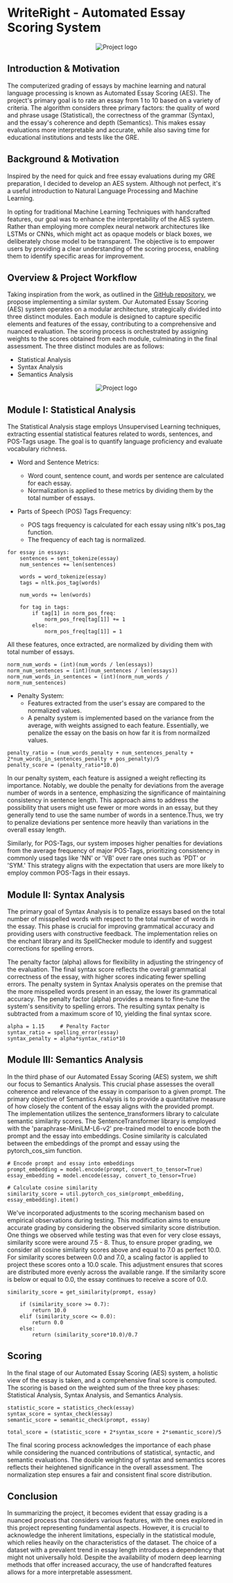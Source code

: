 # WriteRight - Automated Essay Scoring System

<p align="center">
    <img src="../assets/logo.png" alt="Project logo">
</p>

## Introduction & Motivation

The computerized grading of essays by machine learning and natural language processing is known as Automated Essay Scoring (AES). The project's primary goal is to rate an essay from 1 to 10 based on a variety of criteria. The algorithm considers three primary factors: the quality of word and phrase usage (Statistical), the correctness of the grammar (Syntax), and the essay's coherence and depth (Semantics). This makes essay evaluations more interpretable and accurate, while also saving time for educational institutions and tests like the GRE.

## Background & Motivation

Inspired by the need for quick and free essay evaluations during my GRE preparation, I decided to develop an AES system. Although not perfect, it's a useful introduction to Natural Language Processing and Machine Learning.

In opting for traditional Machine Learning Techniques with handcrafted features, our goal was to enhance the interpretability of the AES system. Rather than employing more complex neural network architectures like LSTMs or CNNs, which might act as opaque models or black boxes, we deliberately chose model to be transparent. The objective is to empower users by providing a clear understanding of the scoring process, enabling them to identify specific areas for improvement.

## Overview & Project Workflow

Taking inspiration from the work, as outlined in the <a href="https://github.com/ZhuoyueWang/AutomatedEssayScoring">GitHub repository</a>, we propose implementing a similar system. Our Automated Essay Scoring (AES) system operates on a modular architecture, strategically divided into three distinct modules. Each module is designed to capture specific elements and features of the essay, contributing to a comprehensive and nuanced evaluation. The scoring process is orchestrated by assigning weights to the scores obtained from each module, culminating in the final assessment. The three distinct modules are as follows:

* Statistical Analysis
* Syntax Analysis
* Semantics Analysis

<p align="center">
    <img src="../assets/flowchart.png" alt="Project logo">
</p>

## Module I: Statistical Analysis

The Statistical Analysis stage employs Unsupervised Learning techniques, extracting essential statistical features related to words, sentences, and POS-Tags usage. The goal is to quantify language proficiency and evaluate vocabulary richness.

* Word and Sentence Metrics:
    * Word count, sentence count, and words per sentence are calculated for each essay.
    * Normalization is applied to these metrics by dividing them by the total number of essays.

* Parts of Speech (POS) Tags Frequency:
    * POS tags frequency is calculated for each essay using nltk's pos_tag function.
    * The frequency of each tag is normalized.

```
for essay in essays:
    sentences = sent_tokenize(essay)
    num_sentences += len(sentences)

    words = word_tokenize(essay)
    tags = nltk.pos_tag(words)

    num_words += len(words)

    for tag in tags:
        if tag[1] in norm_pos_freq:
            norm_pos_freq[tag[1]] += 1
        else:
            norm_pos_freq[tag[1]] = 1
```

All these features, once extracted, are normalized by dividing them with total number of essays.

```
norm_num_words = (int)(num_words / len(essays))
norm_num_sentences = (int)(num_sentences / len(essays))
norm_num_words_in_sentences = (int)(norm_num_words / norm_num_sentences)
```

* Penalty System:
    * Features extracted from the user's essay are compared to the normalized values.
    * A penalty system is implemented based on the variance from the average, with weights assigned to each feature. Essentially, we penalize the essay on the basis on how far it is from normailzed values.

```
penalty_ratio = (num_words_penalty + num_sentences_penalty + 2*num_words_in_sentences_penalty + pos_penalty)/5
penalty_score = (penalty_ratio*10.0)
```

In our penalty system, each feature is assigned a weight reflecting its importance. Notably, we double the penalty for deviations from the average number of words in a sentence, emphasizing the significance of maintaining consistency in sentence length. This approach aims to address the possibility that users might use fewer or more words in an essay, but they generally tend to use the same number of words in a sentence.Thus, we try to  penalize deviations per sentence more heavily than variations in the overall essay length.

Similarly, for POS-Tags, our system imposes higher penalties for deviations from the average frequency of major POS-Tags, prioritizing consistency in commonly used tags like 'NN' or 'VB' over rare ones such as 'PDT' or 'SYM.' This strategy aligns with the expectation that users are more likely to employ common POS-Tags in their essays.

## Module II: Syntax Analysis

The primary goal of Syntax Analysis is to penalize essays based on the total number of misspelled words with respect to the total number of words in the essay. This phase is crucial for improving grammatical accuracy and providing users with constructive feedback. The implementation relies on the enchant library and its SpellChecker module to identify and suggest corrections for spelling errors.

The penalty factor (alpha) allows for flexibility in adjusting the stringency of the evaluation. The final syntax score reflects the overall grammatical correctness of the essay, with higher scores indicating fewer spelling errors. The penalty system in Syntax Analysis operates on the premise that the more misspelled words present in an essay, the lower its grammatical accuracy. The penalty factor (alpha) provides a means to fine-tune the system's sensitivity to spelling errors. The resulting syntax penalty is subtracted from a maximum score of 10, yielding the final syntax score.


```
alpha = 1.15     # Penalty Factor
syntax_ratio = spelling_error(essay)
syntax_penalty = alpha*syntax_ratio*10
```

## Module III: Semantics Analysis

In the third phase of our Automated Essay Scoring (AES) system, we shift our focus to Semantics Analysis. This crucial phase assesses the overall coherence and relevance of the essay in comparison to a given prompt. The primary objective of Semantics Analysis is to provide a quantitative measure of how closely the content of the essay aligns with the provided prompt. The implementation utilizes the sentence_transformers library to calculate semantic similarity scores. The SentenceTransformer library is employed with the 'paraphrase-MiniLM-L6-v2' pre-trained model to encode both the prompt and the essay into embeddings. Cosine similarity is calculated between the embeddings of the prompt and essay using the pytorch_cos_sim function.

```
# Encode prompt and essay into embeddings
prompt_embedding = model.encode(prompt, convert_to_tensor=True)
essay_embedding = model.encode(essay, convert_to_tensor=True)

# Calculate cosine similarity
similarity_score = util.pytorch_cos_sim(prompt_embedding, essay_embedding).item()
```

We've incorporated adjustments to the scoring mechanism based on empirical observations during testing. This modification aims to ensure accurate grading by considering the observed similarity score distribution. One things we observed while testing was that even for very close essays, similarity score were around 7.5 - 8. Thus, to ensure proper grading, we consider all cosine similarity scores above and equal to 7.0 as perfect 10.0. For similarity scores between 0.0 and 7.0, a scaling factor is applied to project these scores onto a 10.0 scale. This adjustment ensures that scores are distributed more evenly across the available range. If the similarity score is below or equal to 0.0, the essay continues to receive a score of 0.0.

```
similarity_score = get_similarity(prompt, essay)
    
    if (similarity_score >= 0.7):
        return 10.0
    elif (similarity_score <= 0.0):
        return 0.0
    else:
        return (similarity_score*10.0)/0.7
```

## Scoring

In the final stage of our Automated Essay Scoring (AES) system, a holistic view of the essay is taken, and a comprehensive final score is computed. The scoring is based on the weighted sum of the three key phases: Statistical Analysis, Syntax Analysis, and Semantics Analysis.

```
statistic_score = statistics_check(essay)
syntax_score = syntax_check(essay)
semantic_score = semantic_check(prompt, essay)

total_score = (statistic_score + 2*syntax_score + 2*semantic_score)/5
```
The final scoring process acknowledges the importance of each phase while considering the nuanced contributions of statistical, syntactic, and semantic evaluations. The double weighting of syntax and semantics scores reflects their heightened significance in the overall assessment. The normalization step ensures a fair and consistent final score distribution.

## Conclusion

In summarizing the project, it becomes evident that essay grading is a nuanced process that considers various features, with the ones explored in this project representing fundamental aspects. However, it is crucial to acknowledge the inherent limitations, especially in the statistical module, which relies heavily on the characteristics of the dataset. The choice of a dataset with a prevalent trend in essay length introduces a dependency that might not universally hold. Despite the availability of modern deep learning methods that offer increased accuracy, the use of handcrafted features allows for a more interpretable assessment.